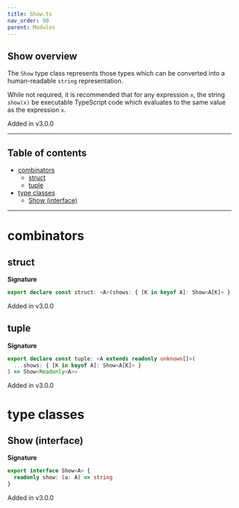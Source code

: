 ```yaml
---
title: Show.ts
nav_order: 90
parent: Modules
---
```


## Show overview

The `Show` type class represents those types which can be converted into
a human-readable `string` representation.

While not required, it is recommended that for any expression `x`, the
string `show(x)` be executable TypeScript code which evaluates to the same
value as the expression `x`.

Added in v3.0.0

---

<h2 class="text-delta">Table of contents</h2>

- [combinators](#combinators)
  - [struct](#struct)
  - [tuple](#tuple)
- [type classes](#type-classes)
  - [Show (interface)](#show-interface)

---

# combinators

## struct

**Signature**

```ts
export declare const struct: <A>(shows: { [K in keyof A]: Show<A[K]> }) => Show<{ readonly [K in keyof A]: A[K] }>
```

Added in v3.0.0

## tuple

**Signature**

```ts
export declare const tuple: <A extends readonly unknown[]>(
  ...shows: { [K in keyof A]: Show<A[K]> }
) => Show<Readonly<A>>
```

Added in v3.0.0

# type classes

## Show (interface)

**Signature**

```ts
export interface Show<A> {
  readonly show: (a: A) => string
}
```

Added in v3.0.0
